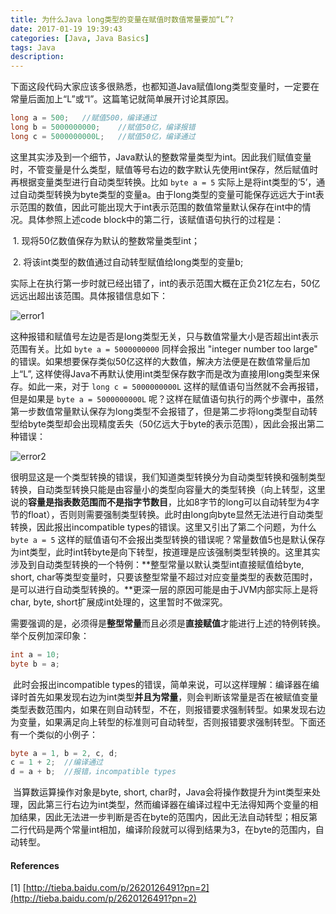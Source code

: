 ```yaml
---
title: 为什么Java long类型的变量在赋值时数值常量要加“L”?
date: 2017-01-19 19:39:43
categories: [Java, Java Basics]
tags: Java
description:
---
```


​	下面这段代码大家应该多很熟悉，也都知道Java赋值long类型变量时，一定要在常量后面加上“L”或“l”。这篇笔记就简单展开讨论其原因。

```java
long a = 500;	//赋值500，编译通过
long b = 5000000000;	//赋值50亿，编译报错
long c = 5000000000L;	//赋值50亿，编译通过
```

​	这里其实涉及到一个细节，Java默认的整数常量类型为int。因此我们赋值变量时，不管变量是什么类型，赋值等号右边的数字默认先使用int保存，然后赋值时再根据变量类型进行自动类型转换。比如 `byte a = 5` 实际上是将int类型的‘5’，通过自动类型转换为byte类型的变量a。由于long类型的变量可能保存远远大于int表示范围的数值，因此可能出现大于int表示范围的数值常量默认保存在int中的情况。具体参照上述code block中的第二行，该赋值语句执行的过程是：

<!--more-->

​	1. 现将50亿数值保存为默认的整数常量类型int；

​	2. 将该int类型的数值通过自动转型赋值给long类型的变量b;                                                                                           

​	实际上在执行第一步时就已经出错了，int的表示范围大概在正负21亿左右，50亿远远出超出该范围。具体报错信息如下：

![error1](http://ojnnon64z.bkt.clouddn.com/Java/Java-Basics/Misc/为什么Java-long类型的变量在赋值时数值常量要加“L”/error1.png)

​	这种报错和赋值号左边是否是long类型无关，只与数值常量大小是否超出int表示范围有关。比如 `byte a = 5000000000` 同样会报出 "integer number too large" 的错误。如果想要保存类似50亿这样的大数值，解决方法便是在数值常量后加上“L”, 这样使得Java不再默认使用int类型保存数字而是改为直接用long类型来保存。如此一来，对于 `long c = 5000000000L` 这样的赋值语句当然就不会再报错，但是如果是 `byte a = 5000000000L` 呢？这样在赋值语句执行的两个步骤中，虽然第一步数值常量默认保存为long类型不会报错了，但是第二步将long类型自动转型给byte类型却会出现精度丢失（50亿远大于byte的表示范围），因此会报出第二种错误：

![error2](http://ojnnon64z.bkt.clouddn.com/Java/Java-Basics/Misc/为什么Java-long类型的变量在赋值时数值常量要加“L”/error1.png)

​	很明显这是一个类型转换的错误，我们知道类型转换分为自动类型转换和强制类型转换，自动类型转换只能是由容量小的类型向容量大的类型转换（向上转型，这里说的**容量是指表数范围而不是指字节数目**，比如8字节的long可以自动转型为4字节的float），否则则需要强制类型转换。此时由long向byte显然无法进行自动类型转换，因此报出incompatible types的错误。这里又引出了第二个问题，为什么 `byte a = 5`  这样的赋值语句不会报出类型转换的错误呢？常量数值5也是默认保存为int类型，此时int转byte是向下转型，按道理是应该强制类型转换的。这里其实涉及到自动类型转换的一个特例：**整型常量以默认类型int直接赋值给byte, short, char等类型变量时，只要该整型常量不超过对应变量类型的表数范围时，是可以进行自动类型转换的。**更深一层的原因可能是由于JVM内部实际上是将char, byte, short扩展成int处理的，这里暂时不做深究。  

​	需要强调的是，必须得是**整型常量**而且必须是**直接赋值**才能进行上述的特例转换。举个反例加深印象：

```java
int a = 10;
byte b = a;
```

​	此时会报出incompatible types的错误，简单来说，可以这样理解：编译器在编译时首先如果发现右边为int类型**并且为常量**，则会判断该常量是否在被赋值变量类型表数范围内，如果在则自动转型，不在，则报错要求强制转型。如果发现右边为变量，如果满足向上转型的标准则可自动转型，否则报错要求强制转型。下面还有一个类似的小例子：

```java
byte a = 1, b = 2, c, d;
c = 1 + 2;	//编译通过
d = a + b;	//报错，incompatible types
```

​	当算数运算操作对象是byte, short, char时，Java会将操作数提升为int类型来处理，因此第三行右边为int类型，然而编译器在编译过程中无法得知两个变量的相加结果，因此无法进一步判断是否在byte的范围内，因此无法自动转型；相反第二行代码是两个常量int相加，编译阶段就可以得到结果为3，在byte的范围内，自动转型。



#### References

\[1] [http://tieba.baidu.com/p/2620126491?pn=2](http://tieba.baidu.com/p/2620126491?pn=2)
